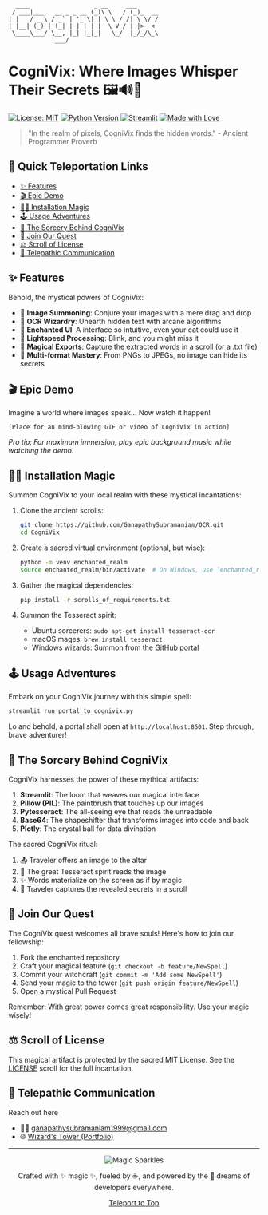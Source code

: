 ```
  ____                  _ __     ___      
 / ___|___   __ _ _ __ (_)\ \   / (_)_  __
| |   / _ \ / _` | '_ \| | \ \ / /| \ \/ /
| |__| (_) | (_| | | | | |  \ V / | |>  < 
 \____\___/ \__, |_| |_|_|   \_/  |_/_/\_\
            |___/                         
```

# CogniVix: Where Images Whisper Their Secrets 🖼️🔊📝

[![License: MIT](https://img.shields.io/badge/License-MIT-yellow.svg)](https://opensource.org/licenses/MIT)
[![Python Version](https://img.shields.io/badge/python-3.7%2B-blue)](https://www.python.org/downloads/)
[![Streamlit](https://static.streamlit.io/badges/streamlit_badge_black_white.svg)](https://streamlit.io)
[![Made with Love](https://img.shields.io/badge/Made%20with-❤️-red.svg)](https://ganapathysubramaniam.github.io/)

> "In the realm of pixels, CogniVix finds the hidden words." - Ancient Programmer Proverb

## 🚀 Quick Teleportation Links
- [✨ Features](#-features)
- [🎬 Epic Demo](#-epic-demo)
- [🧙‍♂️ Installation Magic](#️-installation-magic)
- [🕹️ Usage Adventures](#️-usage-adventures)
- [🧠 The Sorcery Behind CogniVix](#-the-sorcery-behind-cognivix)
- [🤝 Join Our Quest](#-join-our-quest)
- [⚖️ Scroll of License](#️-scroll-of-license)
- [📡 Telepathic Communication](#-telepathic-communication)

## ✨ Features

Behold, the mystical powers of CogniVix:

- 📸 **Image Summoning**: Conjure your images with a mere drag and drop
- 🔮 **OCR Wizardry**: Unearth hidden text with arcane algorithms
- 🎨 **Enchanted UI**: A interface so intuitive, even your cat could use it
- 🚀 **Lightspeed Processing**: Blink, and you might miss it
- 💾 **Magical Exports**: Capture the extracted words in a scroll (or a .txt file)
- 🌈 **Multi-format Mastery**: From PNGs to JPEGs, no image can hide its secrets

## 🎬 Epic Demo

Imagine a world where images speak... Now watch it happen!

```
[Place for an mind-blowing GIF or video of CogniVix in action]
```

*Pro tip: For maximum immersion, play epic background music while watching the demo.*

## 🧙‍♂️ Installation Magic

Summon CogniVix to your local realm with these mystical incantations:

1. Clone the ancient scrolls:
   ```bash
   git clone https://github.com/GanapathySubramaniam/OCR.git
   cd CogniVix
   ```

2. Create a sacred virtual environment (optional, but wise):
   ```bash
   python -m venv enchanted_realm
   source enchanted_realm/bin/activate  # On Windows, use `enchanted_realm\Scripts\activate`
   ```

3. Gather the magical dependencies:
   ```bash
   pip install -r scrolls_of_requirements.txt
   ```

4. Summon the Tesseract spirit:
   - Ubuntu sorcerers: `sudo apt-get install tesseract-ocr`
   - macOS mages: `brew install tesseract`
   - Windows wizards: Summon from the [GitHub portal](https://github.com/UB-Mannheim/tesseract/wiki)

## 🕹️ Usage Adventures

Embark on your CogniVix journey with this simple spell:

```bash
streamlit run portal_to_cognivix.py
```

Lo and behold, a portal shall open at `http://localhost:8501`. Step through, brave adventurer!

## 🧠 The Sorcery Behind CogniVix

CogniVix harnesses the power of these mythical artifacts:

1. **Streamlit**: The loom that weaves our magical interface
2. **Pillow (PIL)**: The paintbrush that touches up our images
3. **Pytesseract**: The all-seeing eye that reads the unreadable
4. **Base64**: The shapeshifter that transforms images into code and back
5. **Plotly**: The crystal ball for data divination

The sacred CogniVix ritual:
1. 📤 Traveler offers an image to the altar
2. 🔮 The great Tesseract spirit reads the image
3. ✨ Words materialize on the screen as if by magic
4. 📜 Traveler captures the revealed secrets in a scroll

## 🤝 Join Our Quest

The CogniVix quest welcomes all brave souls! Here's how to join our fellowship:

1. Fork the enchanted repository
2. Craft your magical feature (`git checkout -b feature/NewSpell`)
3. Commit your witchcraft (`git commit -m 'Add some NewSpell'`)
4. Send your magic to the tower (`git push origin feature/NewSpell`)
5. Open a mystical Pull Request

Remember: With great power comes great responsibility. Use your magic wisely!

## ⚖️ Scroll of License

This magical artifact is protected by the sacred MIT License. See the [LICENSE](LICENSE) scroll for the full incantation.

## 📡 Telepathic Communication

Reach out here
- 🧙‍♂️ [ganapathysubramaniam1999@gmail.com](mailto:ganapathysubramaniam1999@gmail.com)
- 🌐 [Wizard's Tower (Portfolio)](https://ganapathysubramaniam.github.io/)


---

<p align="center">
  <img src="https://media.giphy.com/media/3o7btXJQm5DD8ApubC/giphy.gif" alt="Magic Sparkles">
</p>

<p align="center">
  Crafted with ✨ magic ✨, fueled by ☕, and powered by the 🌟 dreams of developers everywhere.
</p>

<p align="center">
  <a href="#cognivix-where-images-whisper-their-secrets-">Teleport to Top</a>
</p>
